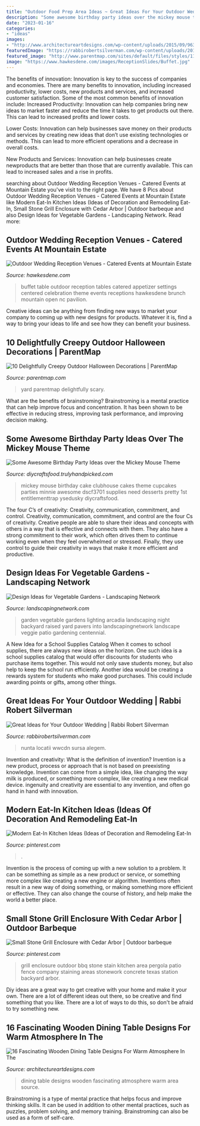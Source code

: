 ```yaml
---
title: "Outdoor Food Prep Area Ideas ~ Great Ideas For Your Outdoor Wedding"
description: "Some awesome birthday party ideas over the mickey mouse theme"
date: "2023-01-16"
categories:
- "ideas"
images:
- "http://www.architectureartdesigns.com/wp-content/uploads/2015/09/963-e1443045704551.jpg"
featuredImage: "https://rabbirobertsilverman.com/wp-content/uploads/2018/10/open-air-tents.jpg"
featured_image: "http://www.parentmap.com/sites/default/files/styles/1180x660_scaled_cropped/public/2020-10/mausoleumdoorway.jpg?itok=SwvJ0w9a"
image: "https://www.hawkesdene.com/images/ReceptionSlides/Buffet.jpg"
---
```



The benefits of innovation:
Innovation is key to the success of companies and economies. There are many benefits to innovation, including increased productivity, lower costs, new products and services, and increased customer satisfaction. Some of the most common benefits of innovation include: 
Increased Productivity: Innovation can help companies bring new ideas to market faster and reduce the time it takes to get products out there. This can lead to increased profits and lower costs. 

Lower Costs: Innovation can help businesses save money on their products and services by creating new ideas that don’t use existing technologies or methods. This can lead to more efficient operations and a decrease in overall costs. 

New Products and Services: Innovation can help businesses create newproducts that are better than those that are currently available. This can lead to increased sales and a rise in profits.

	

		
searching about Outdoor Wedding Reception Venues - Catered Events at Mountain Estate you've visit to the right page. We have 8 Pics about Outdoor Wedding Reception Venues - Catered Events at Mountain Estate like Modern Eat-In Kitchen Ideas (Ideas of Decoration and Remodeling Eat-In, Small Stone Grill Enclosure with Cedar Arbor | Outdoor barbeque and also Design Ideas for Vegetable Gardens - Landscaping Network. Read more:
		
    
## Outdoor Wedding Reception Venues - Catered Events At Mountain Estate

<img loading=lazy src="https://www.hawkesdene.com/images/ReceptionSlides/Buffet.jpg" onerror="this.onerror=null;this.src='https://tse3.mm.bing.net/th?id=OIP.Bkc1eIM2rSvQSiiX3w4fpQHaEC&amp;pid=15.1';" alt="Outdoor Wedding Reception Venues - Catered Events at Mountain Estate">

_Source: hawkesdene.com_

>buffet table outdoor reception tables catered appetizer settings centered celebration theme events receptions hawkesdene brunch mountain open nc pavilion. 

	

Creative ideas can be anything from finding new ways to market your company to coming up with new designs for products. Whatever it is, find a way to bring your ideas to life and see how they can benefit your business.

    
## 10 Delightfully Creepy Outdoor Halloween Decorations | ParentMap

<img loading=lazy src="http://www.parentmap.com/sites/default/files/styles/1180x660_scaled_cropped/public/2020-10/mausoleumdoorway.jpg?itok=SwvJ0w9a" onerror="this.onerror=null;this.src='https://tse2.mm.bing.net/th?id=OIP.UrQ4b8O3KhkhLLqLZCyZ-QHaEJ&amp;pid=15.1';" alt="10 Delightfully Creepy Outdoor Halloween Decorations | ParentMap">

_Source: parentmap.com_

>yard parentmap delightfully scary. 

	

What are the benefits of brainstroming?
Brainstroming is a mental practice that can help improve focus and concentration. It has been shown to be effective in reducing stress, improving task performance, and improving decision making.

    
## Some Awesome Birthday Party Ideas Over The Mickey Mouse Theme

<img loading=lazy src="https://diycraftsfood.trulyhandpicked.com/wp-content/uploads/2016/06/mickey-mouse-birthday-cake_jr.jpg" onerror="this.onerror=null;this.src='https://tse1.mm.bing.net/th?id=OIP.H2k8qN4ymWCTBsix9EthzQHaJ3&amp;pid=15.1';" alt="Some Awesome Birthday Party Ideas over the Mickey Mouse Theme">

_Source: diycraftsfood.trulyhandpicked.com_

>mickey mouse birthday cake clubhouse cakes theme cupcakes parties minnie awesome dscf3701 supplies need desserts pretty 1st entitlementtrap ysedusky diycraftsfood. 

	

The four C’s of creativity: Creativity, communication, commitment, and control.
Creativity, communication, commitment, and control are the four Cs of creativity. Creative people are able to share their ideas and concepts with others in a way that is effective and connects with them. They also have a strong commitment to their work, which often drives them to continue working even when they feel overwhelmed or stressed. Finally, they use control to guide their creativity in ways that make it more efficient and productive.

    
## Design Ideas For Vegetable Gardens - Landscaping Network

<img loading=lazy src="https://images.landscapingnetwork.com/pictures/images/900x705Max/site_8/arcadia-design-group_3877.jpg" onerror="this.onerror=null;this.src='https://tse3.mm.bing.net/th?id=OIP.M1vnAzhlinQcpCijAevwtwHaE9&amp;pid=15.1';" alt="Design Ideas for Vegetable Gardens - Landscaping Network">

_Source: landscapingnetwork.com_

>garden vegetable gardens lighting arcadia landscaping night backyard raised yard pavers into landscapingnetwork landscape veggie patio gardening centennial. 

	

A New Idea for a School Supplies Catalog
When it comes to school supplies, there are always new ideas on the horizon. One such idea is a school supplies catalog that would offer discounts for students who purchase items together. This would not only save students money, but also help to keep the school run efficiently. Another idea would be creating a rewards system for students who make good purchases. This could include awarding points or gifts, among other things.

    
## Great Ideas For Your Outdoor Wedding | Rabbi Robert Silverman

<img loading=lazy src="https://rabbirobertsilverman.com/wp-content/uploads/2018/10/open-air-tents.jpg" onerror="this.onerror=null;this.src='https://tse4.mm.bing.net/th?id=OIP.osJQi93H2Zmc_Y6WR-TGRwHaE9&amp;pid=15.1';" alt="Great Ideas for Your Outdoor Wedding | Rabbi Robert Silverman">

_Source: rabbirobertsilverman.com_

>nunta locatii wwcdn sursa alegem. 

	

Invention and creativity: What is the definition of invention?
Invention is a new product, process or approach that is not based on preexisting knowledge. Invention can come from a simple idea, like changing the way milk is produced, or something more complex, like creating a new medical device. ingenuity and creativity are essential to any invention, and often go hand in hand with innovation.

    
## Modern Eat-In Kitchen Ideas (Ideas Of Decoration And Remodeling Eat-In

<img loading=lazy src="https://i.pinimg.com/736x/85/c4/40/85c4408e57f7825356476f405c3eac14.jpg" onerror="this.onerror=null;this.src='https://tse4.mm.bing.net/th?id=OIP.TgByallkzwIXBiDZSIkoRAHaLG&amp;pid=15.1';" alt="Modern Eat-In Kitchen Ideas (Ideas of Decoration and Remodeling Eat-In">

_Source: pinterest.com_

>. 

	

Invention is the process of coming up with a new solution to a problem. It can be something as simple as a new product or service, or something more complex like creating a new engine or algorithm. Inventions often result in a new way of doing something, or making something more efficient or effective. They can also change the course of history, and help make the world a better place.

    
## Small Stone Grill Enclosure With Cedar Arbor | Outdoor Barbeque

<img loading=lazy src="https://i.pinimg.com/736x/49/fd/86/49fd86c85dee31d91ad912d8ecae8deb--grill-enclosure-grill-king.jpg" onerror="this.onerror=null;this.src='https://tse4.mm.bing.net/th?id=OIP.XSob_tPn1iYG3o1wEClQZAHaJ3&amp;pid=15.1';" alt="Small Stone Grill Enclosure with Cedar Arbor | Outdoor barbeque">

_Source: pinterest.com_

>grill enclosure outdoor bbq stone stain kitchen area pergola patio fence company staining areas stonework concrete texas station backyard arbor. 

	

Diy ideas are a great way to get creative with your home and make it your own. There are a lot of different ideas out there, so be creative and find something that you like. There are a lot of ways to do this, so don't be afraid to try something new.

    
## 16 Fascinating Wooden Dining Table Designs For Warm Atmosphere In The

<img loading=lazy src="http://www.architectureartdesigns.com/wp-content/uploads/2015/09/963-e1443045704551.jpg" onerror="this.onerror=null;this.src='https://tse4.mm.bing.net/th?id=OIP.LNgnnmSdcCEWT_1kHB95EgHaFU&amp;pid=15.1';" alt="16 Fascinating Wooden Dining Table Designs For Warm Atmosphere In The">

_Source: architectureartdesigns.com_

>dining table designs wooden fascinating atmosphere warm area source. 

	

Brainstroming is a type of mental practice that helps focus and improve thinking skills. It can be used in addition to other mental practices, such as puzzles, problem solving, and memory training. Brainstroming can also be used as a form of self-care.

